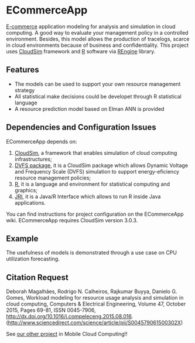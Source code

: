 ECommerceApp
============

[E-commerce][] application modeling for analysis and simulation in cloud computing. A good way to evaluate your management policy in a controlled environment. Besides, this model allows the production of tracelogs, scarce in cloud environments because of business and confidentiality. This project uses [CloudSim][] framework and [R][] software via [REngine][] library. 

[E-commerce]: http://rubis.ow2.org/	
[CloudSim]: http://www.cloudbus.org/cloudsim/
[R]: https://www.r-project.org/
[REngine]: http://rforge.net/org/doc/org/rosuda/JRI/Rengine.html

Features
--------

* The models can be used to support your own resource management strategy
* All statistical make decisions could be developet through R statistical language
* A resource prediction model based on Elman ANN  is provided 


Dependencies and Configuration Issues
-------------------------------------

ECommerceApp depends on:  
  1. [CloudSim][CloudSim2], a framework that enables simulation of cloud computing infrastructures;
  2. [DVFS package][DVFS], it is a CloudSim package which allows Dynamic Voltage and Frequency Scale (DVFS) simulation to support energy-eficiency resource management policies;
  3. [R][], it is a language and environment for statistical computing and graphics; 
  4. [JRI][], it is a Java/R Interface which allows to run R inside Java applications.

You can find instructions for project configuration on the ECommerceApp wiki. ECommerceApp requires CloudSim version 3.0.3. 

[CloudSim2]: https://github.com/Cloudslab/cloudsim/releases
[DVFS]: http://www.cloudbus.org/cloudsim/CloudSim_DVFS.rar
[R]: https://cran.r-project.org/mirrors.html 
[JRI]: https://rforge.net/JRI/index.html

Example
-------

The usefulness of models is demonstrated through a use case on CPU utilization forecasting.

Citation Request
----------------

Deborah Magalhães, Rodrigo N. Calheiros, Rajkumar Buyya, Danielo G. Gomes, Workload modeling for resource usage analysis and simulation in cloud computing, Computers & Electrical Engineering, Volume 47, October 2015, Pages 69-81, ISSN 0045-7906, http://dx.doi.org/10.1016/j.compeleceng.2015.08.016.
(http://www.sciencedirect.com/science/article/pii/S004579061500302X)

See [our other project][MCC] in Mobile Cloud Computing!!

[MCC]: https://github.com/UFC-GREat-PPGETI/MCCSimulator
